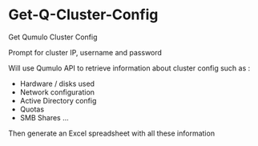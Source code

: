 # Get-Q-Cluster-Config

Get Qumulo Cluster Config

Prompt for cluster IP, username and password

Will use Qumulo API to retrieve information about cluster config such as :
 - Hardware / disks used
 - Network configuration
 - Active Directory config
 - Quotas
 - SMB Shares
 ...
 
Then generate an Excel spreadsheet with all these information
